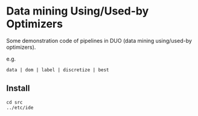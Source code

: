 # Data mining Using/Used-by Optimizers

Some demonstration code of pipelines in DUO (data mining using/used-by optimizers).

e.g.

```
data | dom | label | discretize | best
```

## Install

```
cd src
../etc/ide
```

